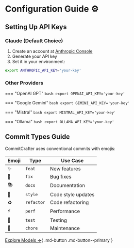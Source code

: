 # Configuration Guide ⚙️

## Setting Up API Keys

### Claude (Default Choice)
1. Create an account at [Anthropic Console](https://console.anthropic.com/)
2. Generate your API key
3. Set it in your environment:
```bash
export ANTHROPIC_API_KEY='your-key'
```

### Other Providers

=== "OpenAI GPT"
    ```bash
    export OPENAI_API_KEY='your-key'
    ```

=== "Google Gemini"
    ```bash
    export GEMINI_API_KEY='your-key'
    ```

=== "Mistral"
    ```bash
    export MISTRAL_API_KEY='your-key'
    ```

=== "Ollama"
    ```bash
    export OLLAMA_API_KEY='your-key'
    ```

## Commit Types Guide

CommitCrafter uses conventional commits with emojis:

| Emoji | Type | Use Case |
|-------|------|----------|
| ✨ | `feat` | New features |
| 🐛 | `fix` | Bug fixes |
| 📚 | `docs` | Documentation |
| 💄 | `style` | Code style updates |
| ♻️ | `refactor` | Code refactoring |
| ⚡️ | `perf` | Performance |
| 🧪 | `test` | Testing |
| 🔧 | `chore` | Maintenance |

[Explore Models →](models/index.md){ .md-button .md-button--primary }

